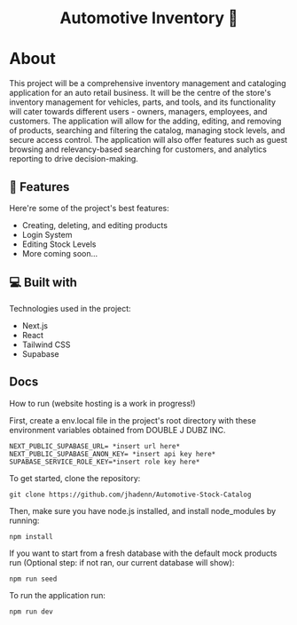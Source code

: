 <h1 align="center" id="title">Automotive Inventory 🚗</h1>

# About 
<p id="description">

This project will be a comprehensive inventory management and cataloging application for an auto retail business. It will be the centre of the store's inventory management for vehicles, parts, and tools, and its functionality will cater towards different users - owners, managers, employees, and customers. The application will allow for the adding, editing, and removing of products, searching and filtering the catalog, managing stock levels, and secure access control. The application will also offer features such as guest browsing and relevancy-based searching for customers, and analytics reporting to drive decision-making.

  
<h2>🧐 Features</h2>


Here're some of the project's best features:

*   Creating, deleting, and editing products
*   Login System
*   Editing Stock Levels
*   More coming soon...


<h2>💻 Built with</h2>

Technologies used in the project:

*   Next.js
*   React
*   Tailwind CSS
*   Supabase

<h2> Docs </h2>

How to run (website hosting is a work in progress!)

First, create a env.local file in the project's root directory with these environment variables obtained from DOUBLE J DUBZ INC. 
```
NEXT_PUBLIC_SUPABASE_URL= *insert url here*
NEXT_PUBLIC_SUPABASE_ANON_KEY= *insert api key here*
SUPABASE_SERVICE_ROLE_KEY=*insert role key here*
```


To get started, clone the repository:
```console
git clone https://github.com/jhadenn/Automotive-Stock-Catalog
```

Then, make sure you have node.js installed, and install node_modules by running: 
```console
npm install
```

If you want to start from a fresh database with the default mock products run (Optional step: if not ran, our current database will show):
```console
npm run seed
```

To run the application run: 
```console
npm run dev
```


  



